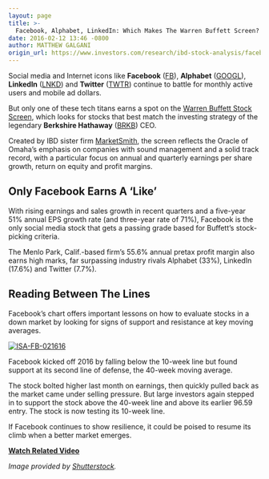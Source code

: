 ```yaml
---
layout: page
title: >-
  Facebook, Alphabet, LinkedIn: Which Makes The Warren Buffett Screen?
date: 2016-02-12 13:46 -0800
author: MATTHEW GALGANI
origin_url: https://www.investors.com/research/ibd-stock-analysis/facebook-alphabet-linkedin-which-makes-the-warren-buffett-screen/
---
```





Social media and Internet icons like **Facebook** ([FB](https://research.investors.com/quote.aspx?symbol=FB)), **Alphabet** ([GOOGL](https://research.investors.com/quote.aspx?symbol=GOOGL)), **LinkedIn** ([LNKD](https://research.investors.com/quote.aspx?symbol=LNKD)) and **Twitter** ([TWTR](https://research.investors.com/quote.aspx?symbol=TWTR)) continue to battle for monthly active users and mobile ad dollars.


But only one of these tech titans earns a spot on the [Warren Buffett Stock Screen](https://www.investors.com/how-to-invest/warren-buffett-stock-screen-which-names-make-the-list/), which looks for stocks that best match the investing strategy of the legendary **Berkshire Hathaway** ([BRKB](https://research.investors.com/quote.aspx?symbol=BRKB)) CEO.


Created by IBD sister firm [MarketSmith](http://www.marketsmith.com), the screen reflects the Oracle of Omaha’s emphasis on companies with sound management and a solid track record, with a particular focus on annual and quarterly earnings per share growth, return on equity and profit margins.


Only Facebook Earns A ‘Like’
----------------------------


With rising earnings and sales growth in recent quarters and a five-year 51% annual EPS growth rate (and three-year rate of 71%), Facebook is the only social media stock that gets a passing grade based for Buffett’s stock-picking criteria.


The Menlo Park, Calif.-based firm’s 55.6% annual pretax profit margin also earns high marks, far surpassing industry rivals Alphabet (33%), LinkedIn (17.6%) and Twitter (7.7%).


Reading Between The Lines
-------------------------


Facebook’s chart offers important lessons on how to evaluate stocks in a down market by looking for signs of support and resistance at key moving averages.


[![ISA-FB-021616](https://www.investors.com/wp-content/uploads/2016/02/ISA-FB-021616-300x300.jpg)](https://www.investors.com/wp-content/uploads/2016/02/ISA-FB-021616.jpg)


Facebook kicked off 2016 by falling below the 10-week line but found support at its second line of defense, the 40-week moving average.


The stock bolted higher last month on earnings, then quickly pulled back as the market came under selling pressure. But large investors again stepped in to support the stock above the 40-week line and above its earlier 96.59 entry. The stock is now testing its 10-week line.


If Facebook continues to show resilience, it could be poised to resume its climb when a better market emerges.


**[Watch Related Video](https://www.investors.com/videos/facebook-alphabet-linkedin-twitter-which-makes-buffetts-screen/)**


*Image provided by [Shutterstock](http://www.shutterstock.com/).*




